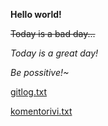 **Hello world!**

~~Today is a bad day...~~

*Today is a great day!*

_Be possitive!~_


[gitlog.txt](ot-harjoitustyo/laskarit/viikko1/gitlog.txt)

[komentorivi.txt](ot-harjoitustyo/laskarit/viikko1/komentorivi.txt)

